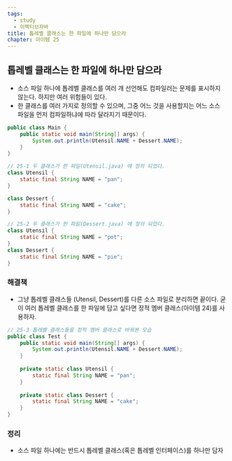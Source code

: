 ```yaml
---
tags:
  - study
  - 이펙티브자바
title: 톱레벨 클래스는 한 파일에 하나만 담으라
chapter: 아이템 25
---
```

## 톱레벨 클래스는 한 파일에 하나만 담으라

- 소스 파일 하나에 톱레벨 클래스를 여러 개 선언해도 컴파일러는 문제를 표시하지 않는다. 하지만 여러 위험들이 있다. 
- 한 클래스를 여러 가지로 정의할 수 있으며, 그중 어느 것을 사용할지는 어느 소스 파일을 먼저 컴파일하냐에 따라 달라지기 때문이다.

```java
public class Main {
    public static void main(String[] args) {
        System.out.println(Utensil.NAME + Dessert.NAME);
    }
}
```

```java
// 25-1 두 클래스가 한 파일(Utensil.java) 에 정의 되었다.
class Utensil {
    static final String NAME = "pan";
}

class Dessert {
    static final String NAME = "cake";
}
```

```java
// 25-2 두 클래스가 한 파일(Dessert.java) 에 정의 되었다.
class Utensil {
    static final String NAME = "pot";
}
class Dessert {
    static final String NAME = "pie";
}
```
### 해결책
- 그냥 톱레벨 클래스들 (Utensil, Dessert)를 다른 소스 파일로 분리하면 끝이다. 굳이 여러 톱레벨 클래스를 한 파일에 담고 싶다면 정적 멤버 클래스(아이템 24)를 사용하자.
```java
// 25-3 톱레벨 클래스들을 정적 멤버 클래스로 바꿔본 모습
public class Test {
    public static void main(String[] args) {
        System.out.println(Utensil.NAME + Dessert.NAME);
    }
    
    private static class Utensil {
        static final String NAME = "pan";
    }
    
    private static class Dessert {
        static final String NAME = "cake";
    }
}
```

### 정리
- 소스 파일 하나에는 반드시 톱레벨 클래스(혹은 톱레벨 인터페이스)를 하나만 담자